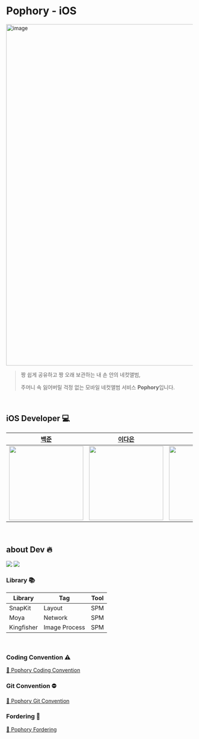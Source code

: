 # Pophory - iOS
<img width="921" alt="image" src="https://github.com/TeamPophory/pophory-iOS/assets/75093565/87b93f6e-4474-4082-b983-a06adbc39c63">

> 짱 쉽게 공유하고 짱 오래 보관하는 내 손 안의 네컷앨범,
> 
> 주머니 속 잃어버릴 걱정 없는 모바일 네컷앨범 서비스 **Pophory**입니다.

</br>

## iOS Developer 💻
| [백준](https://github.com/joonBaek12) | [이다은](https://github.com/dannaward) | [홍준혁](https://github.com/hongjunehuke) | [김다예](https://github.com/yeahh315) |
| --- | --- | --- | --- |
| <img src="https://github.com/TeamPophory/pophory-iOS/assets/75093565/42d00526-fda2-4683-ae34-680e74836de6" width="200px"/> | <img src="https://github.com/TeamPophory/pophory-iOS/assets/75093565/8c13d721-04a8-4749-a23b-b272963a415c" width="200px"/> | <img src="https://github.com/TeamPophory/pophory-iOS/assets/75093565/e6b29752-3b7d-4478-a258-bd40ec3431a0" width="200px"/> | <img src= "https://github.com/TeamPophory/pophory-iOS/assets/75093565/af4b7d33-cfb2-435c-91b0-6863761b6632)-a15c-8302f3b864f1" width="200px"/> |

</br>

## about Dev 🔥

<img src="https://img.shields.io/badge/xcode-14.3-blue"/> <img src="https://img.shields.io/badge/swift-5.0-green"/>

### Library 📚
| Library | Tag | Tool |
| --- | --- | --- |
| SnapKit | Layout | SPM |
| Moya | Network | SPM |
| Kingfisher | Image Process | SPM |

</br>

### Coding Convention ⚠️
[📸 Pophory Coding Convention](https://sssua0928.notion.site/Code-Convention-965aa77734d8449aa16baf3476ed0016?pvs=4)

### Git Convention ⛔️
[📸 Pophory Git Convention](https://sssua0928.notion.site/Git-Convention-b3bbf922ffed4c1099182ab60c8fb851?pvs=4)

### Fordering 📁
[📸 Pophory Fordering](https://sssua0928.notion.site/Fordering-85a382e15e3641008b2260f03045f95b?pvs=4)
